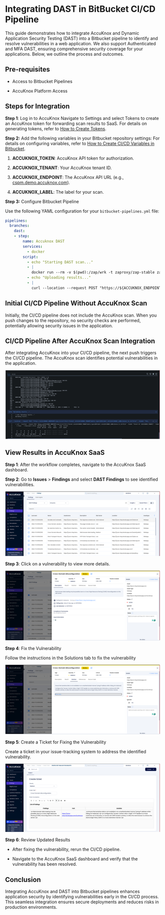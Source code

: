 # Integrating DAST in BitBucket CI/CD Pipeline

This guide demonstrates how to integrate AccuKnox and Dynamic Application Security Testing (DAST) into a Bitbucket pipeline to identify and resolve vulnerabilities in a web application. We also support Authenticated and MFA DAST, ensuring comprehensive security coverage for your applications. Below, we outline the process and outcomes.

## Pre-requisites

- Access to Bitbucket Pipelines

- AccuKnox Platform Access

## Steps for Integration

**Step 1**: Log in to AccuKnox Navigate to Settings and select Tokens to create an AccuKnox token for forwarding scan results to SaaS. For details on generating tokens, refer to [How to Create Tokens](https://help.accuknox.com/how-to/how-to-create-tokens/?h=token "https://help.accuknox.com/how-to/how-to-create-tokens/?h=token").

**Step 2:** Add the following variables in your Bitbucket repository settings: For details on configuring variables, refer to [How to Create CI/CD Variables in Bitbucket](https://support.atlassian.com/bitbucket-cloud/docs/variables-and-secrets/ "https://support.atlassian.com/bitbucket-cloud/docs/variables-and-secrets/").

1. **ACCUKNOX_TOKEN**: AccuKnox API token for authorization.

2. **ACCUKNOX_TENANT**: Your AccuKnox tenant ID.

3. **ACCUKNOX_ENDPOINT**: The AccuKnox API URL (e.g., [cspm.demo.accuknox.com](http://cspm.demo.accuknox.com/ "http://cspm.demo.accuknox.com")).

4. **ACCUKNOX_LABEL**: The label for your scan.

**Step 3:** Configure Bitbucket Pipeline

Use the following YAML configuration for your `bitbucket-pipelines.yml` file:

```yaml
pipelines:
  branches:
    dast:
    - step:
        name: Accuknox DAST
        services:
          - docker
        script:
          - echo "Starting DAST scan..."
          - |
            docker run --rm -v $(pwd):/zap/wrk -t zaproxy/zap-stable zap-baseline.py -t https://juice-shop.herokuapp.com/ -J results.json -I
          - echo "Uploading results..."
          - |
            curl --location --request POST "https://${ACCUKNOX_ENDPOINT}/api/v1/artifact/?tenant_id=${ACCUKNOX_TENANT}&data_type=ZAP&label_id=${ACCUKNOX_LABEL}&save_to_s3=false" --header "Tenant-Id: ${ACCUKNOX_TENANT}" --header "Authorization: Bearer ${ACCUKNOX_TOKEN}" --form 'file=@"results.json"'
```

## Initial CI/CD Pipeline Without AccuKnox Scan

Initially, the CI/CD pipeline does not include the AccuKnox scan. When you push changes to the repository, no security checks are performed, potentially allowing security issues in the application.

## CI/CD Pipeline After AccuKnox Scan Integration

After integrating AccuKnox into your CI/CD pipeline, the next push triggers the CI/CD pipeline. The AccuKnox scan identifies potential vulnerabilities in the application.

![alt](./images/bitbucket-dast/1.png)

## View Results in AccuKnox SaaS

**Step 1**: After the workflow completes, navigate to the AccuKnox SaaS dashboard.

**Step 2**: Go to **Issues** > **Findings** and select **DAST Findings** to see identified vulnerabilities.

![alt](./images/bitbucket-dast/2.png)

**Step 3**: Click on a vulnerability to view more details.

![alt](./images/bitbucket-dast/3.png)

**Step 4**: Fix the Vulnerability

Follow the instructions in the Solutions tab to fix the vulnerability

![alt](./images/bitbucket-dast/4.png)

**Step 5**: Create a Ticket for Fixing the Vulnerability

Create a ticket in your issue-tracking system to address the identified vulnerability.

![alt](./images/bitbucket-dast/5.png)

**Step 6**: Review Updated Results

- After fixing the vulnerability, rerun the CI/CD pipeline.

- Navigate to the AccuKnox SaaS dashboard and verify that the vulnerability has been resolved.

## Conclusion

Integrating AccuKnox and DAST into Bitbucket pipelines enhances application security by identifying vulnerabilities early in the CI/CD process. This seamless integration ensures secure deployments and reduces risks in production environments.
